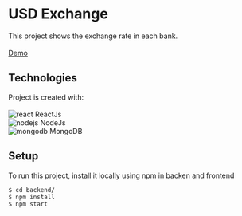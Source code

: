 # USD Exchange

This project shows the exchange rate in each bank.
<BR>
<BR>
[Demo](https://dollarweb.herokuapp.com/)

## Technologies

Project is created with: <BR> <BR>
![react](https://user-images.githubusercontent.com/42875282/89714341-68b67880-d963-11ea-8e1d-774d1029a818.png) ReactJs <BR>
![nodejs](https://user-images.githubusercontent.com/42875282/89714343-694f0f00-d963-11ea-8859-f312a26959d0.png) NodeJs <BR>
![mongodb](https://user-images.githubusercontent.com/42875282/89714342-694f0f00-d963-11ea-9436-2e4b9da66a31.png) MongoDB <BR>

## Setup

To run this project, install it locally using npm in backen and frontend

```
$ cd backend/
$ npm install
$ npm start
```
